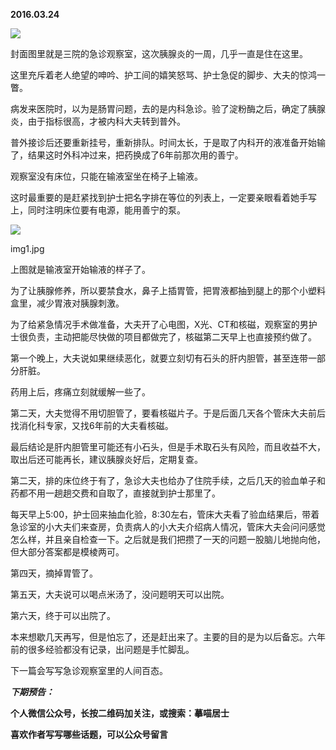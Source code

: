 
          
            
**2016.03.24**



![](//upload-images.jianshu.io/upload_images/51001-e851560e8b408181.jpg)




封面图里就是三院的急诊观察室，这次胰腺炎的一周，几乎一直是住在这里。

这里充斥着老人绝望的呻吟、护工间的嬉笑怒骂、护士急促的脚步、大夫的惊鸿一瞥。

病发来医院时，以为是肠胃问题，去的是内科急诊。验了淀粉酶之后，确定了胰腺炎，由于指标很高，才被内科大夫转到普外。

普外接诊后还要重新挂号，重新排队。时间太长，于是取了内科开的液准备开始输了，结果这时外科冲过来，把药换成了6年前那次用的善宁。

观察室没有床位，只能在输液室坐在椅子上输液。

这时最重要的是赶紧找到护士把名字排在等位的列表上，一定要亲眼看着她手写上，同时注明床位要有电源，能用善宁的泵。



![](//upload-images.jianshu.io/upload_images/51001-437ac5d5e5df606a.jpg)

img1.jpg


上图就是输液室开始输液的样子了。

为了让胰腺修养，所以要禁食水，鼻子上插胃管，把胃液都抽到腿上的那个小塑料盒里，减少胃液对胰腺刺激。

为了给紧急情况手术做准备，大夫开了心电图，X光、CT和核磁，观察室的男护士很负责，主动把能尽快做的项目都做完了，核磁第二天早上也直接预约做了。

第一个晚上，大夫说如果继续恶化，就要立刻切有石头的肝内胆管，甚至连带一部分肝脏。

药用上后，疼痛立刻就缓解一些了。

第二天，大夫觉得不用切胆管了，要看核磁片子。于是后面几天各个管床大夫前后找消化科专家，又找6年前的大夫看核磁。

最后结论是肝内胆管里可能还有小石头，但是手术取石头有风险，而且收益不大，取出后还可能再长，建议胰腺炎好后，定期复查。

第二天，排的床位终于有了，急诊大夫也给办了住院手续，之后几天的验血单子和药都不用一趟趟交费和自取了，直接就到护士那里了。

每天早上5:00，护士回来抽血化验，8:30左右，管床大夫看了验血结果后，带着急诊室的小大夫们来查房，负责病人的小大夫介绍病人情况，管床大夫会问问感觉怎么样，并且亲自检查一下。之后就是我们把攒了一天的问题一股脑儿地抛向他，但大部分答案都是模棱两可。

第四天，摘掉胃管了。

第五天，大夫说可以喝点米汤了，没问题明天可以出院。

第六天，终于可以出院了。

本来想歇几天再写，但是怕忘了，还是赶出来了。主要的目的是为以后备忘。六年前的很多经验都没有记录，出问题是手忙脚乱。

下一篇会写写急诊观察室里的人间百态。


***下期预告：***


**个人微信公众号，长按二维码加关注，或搜索：摹喵居士**

**喜欢作者写写哪些话题，可以公众号留言**




          
        